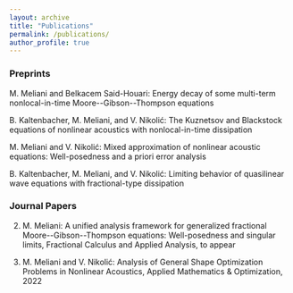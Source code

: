```yaml
---
layout: archive
title: "Publications"
permalink: /publications/
author_profile: true
---
```


### Preprints

M. Meliani and Belkacem Said-Houari: Energy decay of some multi-term nonlocal-in-time Moore--Gibson--Thompson equations

 B. Kaltenbacher, M. Meliani, and V. Nikolić: The Kuznetsov and Blackstock equations of nonlinear acoustics with nonlocal-in-time dissipation
 
 M. Meliani and V. Nikolić: Mixed approximation of nonlinear acoustic equations: Well-posedness and a priori error analysis
 
  B. Kaltenbacher, M. Meliani, and V. Nikolić: Limiting behavior of quasilinear wave equations with fractional-type dissipation
 
 
### Journal Papers

2. M. Meliani: A unified analysis framework for generalized fractional Moore--Gibson--Thompson equations: Well-posedness and singular limits, Fractional Calculus and Applied Analysis, to appear

1.  M. Meliani and V. Nikolić: Analysis of General Shape Optimization Problems in Nonlinear Acoustics, Applied Mathematics & Optimization, 2022


